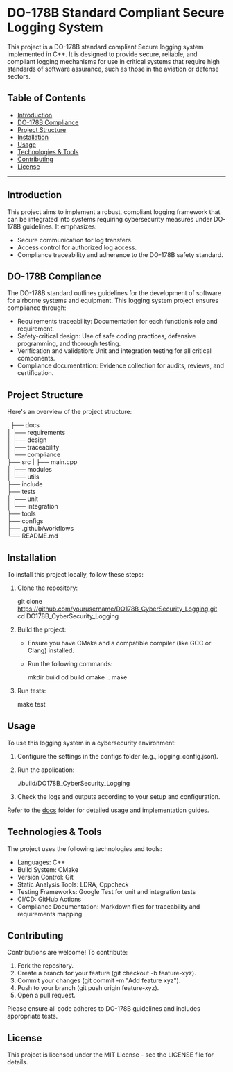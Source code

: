 # DO-178B Standard Compliant Secure Logging System

This project is a DO-178B standard compliant Secure logging system implemented in C++. It is designed to provide secure, reliable, and compliant logging mechanisms for use in critical systems that require high standards of software assurance, such as those in the aviation or defense sectors.

## Table of Contents
- [Introduction](#introduction)
- [DO-178B Compliance](#do-178b-compliance)
- [Project Structure](#project-structure)
- [Installation](#installation)
- [Usage](#usage)
- [Technologies & Tools](#technologies--tools)
- [Contributing](#contributing)
- [License](#license)

---

## Introduction

This project aims to implement a robust, compliant logging framework that can be integrated into systems requiring cybersecurity measures under DO-178B guidelines. It emphasizes:
- Secure communication for log transfers.
- Access control for authorized log access.
- Compliance traceability and adherence to the DO-178B safety standard.

## DO-178B Compliance

The DO-178B standard outlines guidelines for the development of software for airborne systems and equipment. This logging system project ensures compliance through:
- Requirements traceability: Documentation for each function’s role and requirement.
- Safety-critical design: Use of safe coding practices, defensive programming, and thorough testing.
- Verification and validation: Unit and integration testing for all critical components.
- Compliance documentation: Evidence collection for audits, reviews, and certification.

## Project Structure

Here's an overview of the project structure:

.
├── docs                   
│   ├── requirements       
│   ├── design             
│   ├── traceability       
│   └── compliance         
├── src 
|   ├── main.cpp            
│   ├── modules             
│   └── utils               
├── include                 
├── tests                   
│   ├── unit                
│   └── integration         
├── tools                   
├── configs                 
├── .github/workflows       
└── README.md    

 
## Installation

To install this project locally, follow these steps:

1. Clone the repository:
  
   git clone https://github.com/yourusername/DO178B_CyberSecurity_Logging.git
   cd DO178B_CyberSecurity_Logging
   
2. Build the project:
   - Ensure you have CMake and a compatible compiler (like GCC or Clang) installed.
   - Run the following commands:
    
     mkdir build
     cd build
     cmake ..
     make
     
3. Run tests:
  
   make test
   
## Usage

To use this logging system in a cybersecurity environment:
1. Configure the settings in the configs folder (e.g., logging_config.json).
2. Run the application:
  
   ./build/DO178B_CyberSecurity_Logging
   
3. Check the logs and outputs according to your setup and configuration.

Refer to the [docs](./docs) folder for detailed usage and implementation guides.

## Technologies & Tools

The project uses the following technologies and tools:

- Languages: C++
- Build System: CMake
- Version Control: Git
- Static Analysis Tools: LDRA, Cppcheck
- Testing Frameworks: Google Test for unit and integration tests
- CI/CD: GitHub Actions
- Compliance Documentation: Markdown files for traceability and requirements mapping

## Contributing

Contributions are welcome! To contribute:
1. Fork the repository.
2. Create a branch for your feature (git checkout -b feature-xyz).
3. Commit your changes (git commit -m "Add feature xyz").
4. Push to your branch (git push origin feature-xyz).
5. Open a pull request.

Please ensure all code adheres to DO-178B guidelines and includes appropriate tests.

## License

This project is licensed under the MIT License - see the LICENSE file for details.
